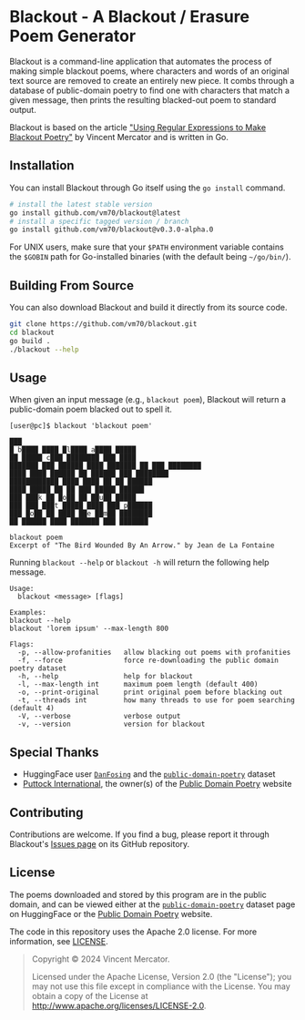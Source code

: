 # Blackout - A Blackout / Erasure Poem Generator

Blackout is a command-line application that automates the process of making
simple blackout poems, where characters and words of an original text source are
removed to create an entirely new piece. It combs through a database of
public-domain poetry to find one with characters that match a given message,
then prints the resulting blacked-out poem to standard output.

Blackout is based on the article ["Using Regular Expressions to Make Blackout
Poetry"][regex-blackout] by Vincent Mercator and is written in Go.

## Installation

You can install Blackout through Go itself using the `go install` command.

```bash
# install the latest stable version
go install github.com/vm70/blackout@latest
# install a specific tagged version / branch
go install github.com/vm70/blackout@v0.3.0-alpha.0
```

For UNIX users, make sure that your `$PATH` environment variable contains the
`$GOBIN` path for Go-installed binaries (with the default being `~/go/bin/`).

## Building From Source

You can also download Blackout and build it directly from its source code.

```bash
git clone https://github.com/vm70/blackout.git
cd blackout
go build .
./blackout --help
```

## Usage

When given an input message (e.g., `blackout poem`), Blackout will return a
public-domain poem blacked out to spell it.

```text
[user@pc]$ blackout 'blackout poem'

███
█ b████ ████ █l████ a████ █████
██ █████ c███ ████████ ███ ████
███████ ███ ██████ ████ ███████ ██ ███ ████████
████ ████ ██████ ██ ██████ ███ ████████
████████████ ████ ████ ██ ██ ██████
████ █████ ██ ██ ███ █████ ██████
███ ███k ██ █o██ ██ ██u██ █████
███ ███ ███t █████ ████ ███ p██████
███ █o██ ██ ████ ██e ██m██ ████████
██ ██████ ████ ███████ ███ ███████

blackout poem
Excerpt of "The Bird Wounded By An Arrow." by Jean de La Fontaine
```

Running `blackout --help` or `blackout -h` will return the following help
message.

```text
Usage:
  blackout <message> [flags]

Examples:
blackout --help
blackout 'lorem ipsum' --max-length 800

Flags:
  -p, --allow-profanities   allow blacking out poems with profanities
  -f, --force               force re-downloading the public domain poetry dataset
  -h, --help                help for blackout
  -l, --max-length int      maximum poem length (default 400)
  -o, --print-original      print original poem before blacking out
  -t, --threads int         how many threads to use for poem searching (default 4)
  -V, --verbose             verbose output
  -v, --version             version for blackout
```

## Special Thanks

- HuggingFace user [`DanFosing`][DanFosing] and the
  [`public-domain-poetry`][public-domain-poetry] dataset
- [Puttock International](https://pi01.net/), the owner(s) of the [Public Domain
  Poetry][pdp] website

## Contributing

Contributions are welcome. If you find a bug, please report it through
Blackout's [Issues page][issues] on its GitHub repository.

## License

The poems downloaded and stored by this program are in the public domain, and
can be viewed either at the [`public-domain-poetry`][public-domain-poetry]
dataset page on HuggingFace or the [Public Domain Poetry][pdp] website.

The code in this repository uses the Apache 2.0 license. For more information,
see [LICENSE](https://github.com/vm70/blackout/blob/main/LICENSE).

> Copyright © 2024 Vincent Mercator.
>
> Licensed under the Apache License, Version 2.0 (the "License"); you may not
> use this file except in compliance with the License. You may obtain a copy of
> the License at <http://www.apache.org/licenses/LICENSE-2.0>.

[pdp]: https://www.public-domain-poetry.com/
[DanFosing]: https://huggingface.co/DanFosing
[issues]: https://github.com/vm70/blackout/issues
[public-domain-poetry]:
  https://huggingface.co/datasets/DanFosing/public-domain-poetry
[regex-blackout]: https://vm70.neocities.org/posts/2024-05-11-regex-blackout/
